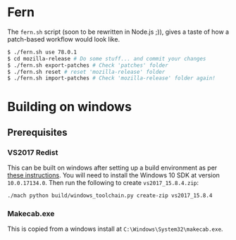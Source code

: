 # Fern

The `fern.sh` script (soon to be rewritten in Node.js ;)), gives a taste of how a patch-based workflow would look like.

```sh
$ ./fern.sh use 78.0.1
$ cd mozilla-release # Do some stuff... and commit your changes
$ ./fern.sh export-patches # Check 'patches' folder
$ ./fern.sh reset # reset 'mozilla-release' folder
$ ./fern.sh import-patches # Check 'mozilla-release' folder again!
```
# Building on windows

## Prerequisites

### VS2017 Redist

This can be built on windows after setting up a build environment as per [these instructions](https://firefox-source-docs.mozilla.org/setup/windows_build.html#building-firefox-on-windows).
You will need to install the Windows 10 SDK at version `10.0.17134.0`. Then run the following to create `vs2017_15.8.4.zip`:

```bash
./mach python build/windows_toolchain.py create-zip vs2017_15.8.4
```

### Makecab.exe

This is copied from a windows install at `C:\Windows\System32\makecab.exe`.
